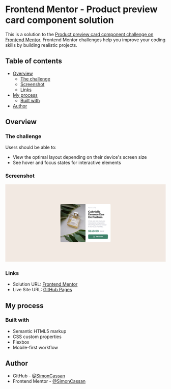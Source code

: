 # Frontend Mentor - Product preview card component solution

This is a solution to the [Product preview card component challenge on Frontend Mentor](https://www.frontendmentor.io/challenges/product-preview-card-component-GO7UmttRfa). Frontend Mentor challenges help you improve your coding skills by building realistic projects. 

## Table of contents

- [Overview](#overview)
  - [The challenge](#the-challenge)
  - [Screenshot](#screenshot)
  - [Links](#links)
- [My process](#my-process)
  - [Built with](#built-with)
- [Author](#author)

## Overview

### The challenge

Users should be able to:

- View the optimal layout depending on their device's screen size
- See hover and focus states for interactive elements

### Screenshot

![](./img/screenshot.jpg)

### Links

- Solution URL: [Frontend Mentor](https://www.frontendmentor.io/solutions/product-preview-card-with-flexbox-3yU5AC-w49)
- Live Site URL: [GitHub Pages](https://simoncassan.github.io/Front-end-Mentor_challenges/Product-preview-card/)

## My process
### Built with

- Semantic HTML5 markup
- CSS custom properties
- Flexbox
- Mobile-first workflow

## Author

- GitHub - [@SimonCassan](https://github.com/SimonCassan)
- Frontend Mentor - [@SimonCassan](https://www.frontendmentor.io/profile/SimonCassan)
